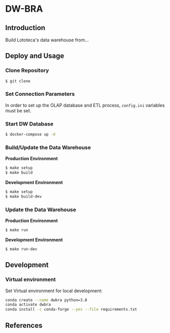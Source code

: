DW-BRA
======

## Introduction
Build Lototeca's data warehouse from...

## Deploy and Usage

### Clone Repository

```bash
$ git clone
```

### Set Connection Parameters

In order to set up the OLAP database and ETL process, `config.ini` variables must be set.

### Start DW Database

```bash
$ docker-compose up -d
```

### Build/Update the Data Warehouse

**Production Environment**

```bash
$ make setup
$ make build
```

**Development Environment**

```bash
$ make setup
$ make build-dev
```

### Update the Data Warehouse

**Production Environment**

```bash
$ make run
```

**Development Environment**

```bash
$ make run-dev
```

## Development

### Virtual environment

Set Virtual environment for local development:

```bash
conda create --name dwbra python=3.8
conda activate dwbra
conda install -c conda-forge --yes --file requirements.txt
```

## References
